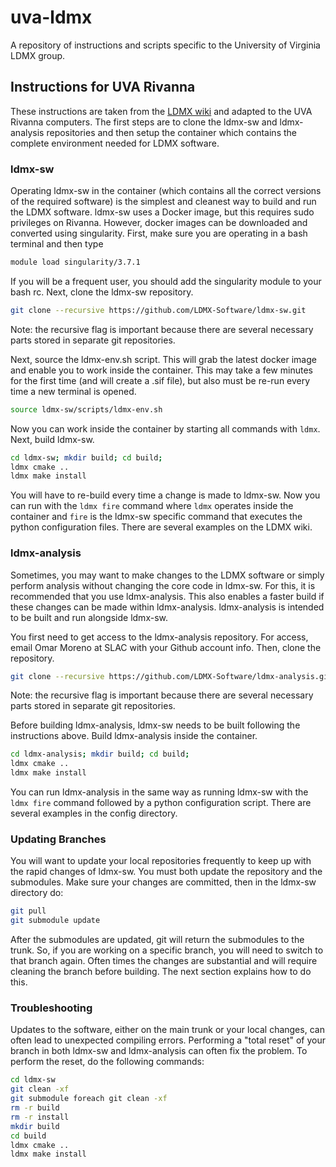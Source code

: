 # uva-ldmx
A repository of instructions and scripts specific to the University of Virginia LDMX group.

## Instructions for UVA Rivanna

These instructions are taken from the [LDMX wiki](https://ldmx-software.github.io) and adapted to the UVA Rivanna computers. The first steps are to clone the ldmx-sw and ldmx-analysis repositories and then setup the container which contains the complete environment needed for LDMX software.

### ldmx-sw

Operating ldmx-sw in the container (which contains all the correct versions of the required software) is the simplest and cleanest way to build and run the LDMX software. ldmx-sw uses a Docker image, but this requires sudo privileges on Rivanna. However, docker images can be downloaded and converted using singularity. First, make sure you are operating in a bash terminal and then type

```bash
module load singularity/3.7.1
```

If you will be a frequent user, you should add the singularity module to your bash rc. Next, clone the ldmx-sw repository.

```bash
git clone --recursive https://github.com/LDMX-Software/ldmx-sw.git
```

Note: the recursive flag is important because there are several necessary parts stored in separate git repositories.

Next, source the ldmx-env.sh script. This will grab the latest docker image and enable you to work inside the container. This may take a few minutes for the first time (and will create a .sif file), but also must be re-run every time a new terminal is opened.

```bash
source ldmx-sw/scripts/ldmx-env.sh
```

Now you can work inside the container by starting all commands with ```ldmx```. Next, build ldmx-sw.

```bash
cd ldmx-sw; mkdir build; cd build;
ldmx cmake ..
ldmx make install
```

You will have to re-build every time a change is made to ldmx-sw. Now you can run with the ```ldmx fire``` command where ```ldmx``` operates inside the container and ```fire``` is the ldmx-sw specific command that executes the python configuration files. There are several examples on the LDMX wiki.

### ldmx-analysis

Sometimes, you may want to make changes to the LDMX software or simply perform analysis without changing the core code in ldmx-sw. For this, it is recommended that you use ldmx-analysis. This also enables a faster build if these changes can be made within ldmx-analysis. ldmx-analysis is intended to be built and run alongside ldmx-sw.

You first need to get access to the ldmx-analysis repository. For access, email Omar Moreno at SLAC with your Github account info. Then, clone the repository.

```bash
git clone --recursive https://github.com/LDMX-Software/ldmx-analysis.git
```

Note: the recursive flag is important because there are several necessary parts stored in separate git repositories.

Before building ldmx-analysis, ldmx-sw needs to be built following the instructions above. Build ldmx-analysis inside the container.

```bash
cd ldmx-analysis; mkdir build; cd build;
ldmx cmake ..
ldmx make install
```

You can run ldmx-analysis in the same way as running ldmx-sw with the ```ldmx fire``` command followed by a python configuration script. There are several examples in the config directory.

### Updating Branches

You will want to update your local repositories frequently to keep up with the rapid changes of ldmx-sw. You must both update the repository and the submodules. Make sure your changes are committed, then in the ldmx-sw directory do:

```bash
git pull
git submodule update
```

After the submodules are updated, git will return the submodules to the trunk. So, if you are working on a specific branch, you will need to switch to that branch again. Often times the changes are substantial and will require cleaning the branch before building. The next section explains how to do this.

### Troubleshooting

Updates to the software, either on the main trunk or your local changes, can often lead to unexpected compiling errors. Performing a "total reset" of your branch in both ldmx-sw and ldmx-analysis can often fix the problem. To perform the reset, do the following commands:

```bash
cd ldmx-sw 
git clean -xf 
git submodule foreach git clean -xf
rm -r build
rm -r install
mkdir build
cd build
ldmx cmake ..
ldmx make install
```
